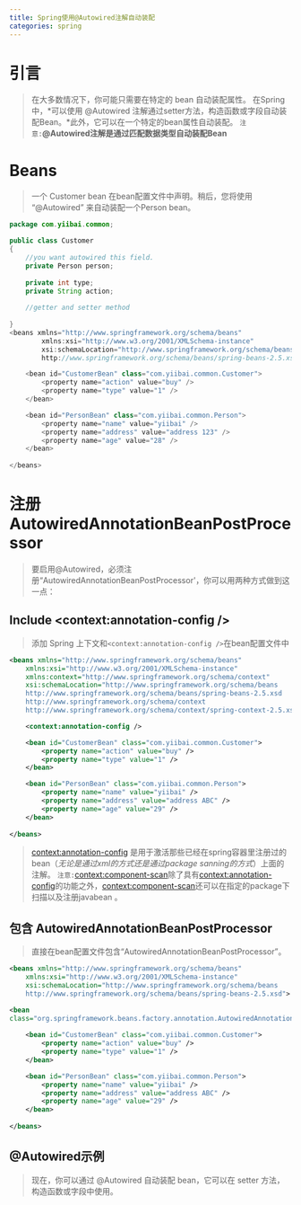 ```yaml
---
title: Spring使用@Autowired注解自动装配
categories: spring
---
```


# 引言
> 在大多数情况下，你可能只需要在特定的 bean 自动装配属性。
> 在Spring中，*可以使用 @Autowired 注解通过setter方法，构造函数或字段自动装配Bean。*此外，它可以在一个特定的bean属性自动装配。
> `注意:`**@Autowired注解是通过匹配数据类型自动装配Bean**

# Beans
> 一个 Customer bean 在bean配置文件中声明。稍后，您将使用 “@Autowired” 来自动装配一个Person bean。
``` java
package com.yiibai.common;

public class Customer 
{
	//you want autowired this field.
	private Person person;
	
	private int type;
	private String action;
	
	//getter and setter method
	
}
<beans xmlns="http://www.springframework.org/schema/beans"
        xmlns:xsi="http://www.w3.org/2001/XMLSchema-instance"
        xsi:schemaLocation="http://www.springframework.org/schema/beans
        http://www.springframework.org/schema/beans/spring-beans-2.5.xsd">

	<bean id="CustomerBean" class="com.yiibai.common.Customer">
		<property name="action" value="buy" />
		<property name="type" value="1" />
	</bean>

	<bean id="PersonBean" class="com.yiibai.common.Person">
		<property name="name" value="yiibai" />
		<property name="address" value="address 123" />
		<property name="age" value="28" />
	</bean>
	
</beans>
```

# 注册AutowiredAnnotationBeanPostProcessor
> 要启用@Autowired，必须注册“AutowiredAnnotationBeanPostProcessor'，你可以用两种方式做到这一点：

## Include <context:annotation-config />
> 添加 Spring 上下文和`<context:annotation-config />`在bean配置文件中
``` xml
<beans xmlns="http://www.springframework.org/schema/beans"
	xmlns:xsi="http://www.w3.org/2001/XMLSchema-instance"
	xmlns:context="http://www.springframework.org/schema/context"
	xsi:schemaLocation="http://www.springframework.org/schema/beans
	http://www.springframework.org/schema/beans/spring-beans-2.5.xsd
	http://www.springframework.org/schema/context
	http://www.springframework.org/schema/context/spring-context-2.5.xsd">

	<context:annotation-config />

	<bean id="CustomerBean" class="com.yiibai.common.Customer">
		<property name="action" value="buy" />
		<property name="type" value="1" />
	</bean>

	<bean id="PersonBean" class="com.yiibai.common.Person">
		<property name="name" value="yiibai" />
		<property name="address" value="address ABC" />
		<property name="age" value="29" />
	</bean>
	
</beans>
```
> <context:annotation-config> 是用于激活那些已经在spring容器里注册过的bean（*无论是通过xml的方式还是通过package sanning的方式*）上面的注解。
> `注意:`<context:component-scan>除了具有<context:annotation-config>的功能之外，<context:component-scan>还可以在指定的package下扫描以及注册javabean 。

## 包含 AutowiredAnnotationBeanPostProcessor
> 直接在bean配置文件包含“AutowiredAnnotationBeanPostProcessor”。
``` xml
<beans xmlns="http://www.springframework.org/schema/beans"
	xmlns:xsi="http://www.w3.org/2001/XMLSchema-instance"
	xsi:schemaLocation="http://www.springframework.org/schema/beans
	http://www.springframework.org/schema/beans/spring-beans-2.5.xsd">

<bean 
class="org.springframework.beans.factory.annotation.AutowiredAnnotationBeanPostProcessor"/>
	
	<bean id="CustomerBean" class="com.yiibai.common.Customer">
		<property name="action" value="buy" />
		<property name="type" value="1" />
	</bean>

	<bean id="PersonBean" class="com.yiibai.common.Person">
		<property name="name" value="yiibai" />
		<property name="address" value="address ABC" />
		<property name="age" value="29" />
	</bean>
	
</beans>
```

## @Autowired示例
> 现在，你可以通过 @Autowired 自动装配 bean，它可以在 setter 方法，构造函数或字段中使用。